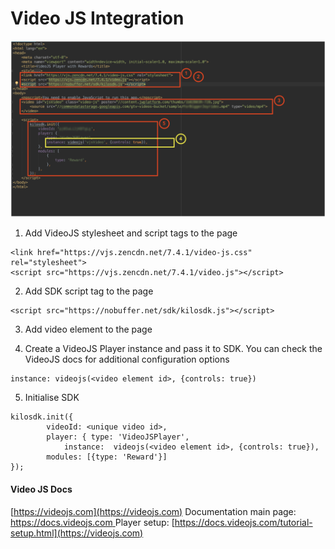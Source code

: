 # Video JS Integration
![image](https://raw.githubusercontent.com/verasitytech/docs/master/integrations/img/VideoJS.png)
 
1. Add VideoJS stylesheet and script tags to the page
```
<link href="https://vjs.zencdn.net/7.4.1/video-js.css" rel="stylesheet">
<script src="https://vjs.zencdn.net/7.4.1/video.js"></script>
```

2. Add SDK script tag to the page
```
<script src="https://nobuffer.net/sdk/kilosdk.js"></script>
```

3. Add video element to the page

4. Create a VideoJS Player instance and pass it to SDK. You can check the VideoJS docs for additional configuration options
```
instance: videojs(<video element id>, {controls: true})
```

5. Initialise SDK
```
kilosdk.init({
		videoId: <unique video id>,
		player: { type: 'VideoJSPlayer',
			instance:  videojs(<video element id>, {controls: true}),
		modules: [{type: 'Reward'}]
});
```


#### Video JS Docs

[https://videojs.com](https://videojs.com)
Documentation main page: [https://docs.videojs.com ](https://videojs.com)
Player setup: [https://docs.videojs.com/tutorial-setup.html](https://videojs.com)
